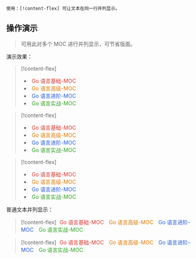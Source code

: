 

```gray
使用：[!content-flex] 可让文本在同一行并列显示。
```
## 操作演示
> 可用此对多个 MOC 进行并列显示，可节省版面。

演示效果：

> [!content-flex]
> - <font style="color: rgb(216, 57, 49);padding: 5px 5px">Go 语言基础-MOC</font>
> - <font style="color: rgb(222, 120, 2);padding: 5px 5px">Go 语言高级-MOC</font>
> - <font style="color: rgb(36, 91, 219);padding: 5px 5px">Go 语言进阶-MOC</font>
> - <font style="color: rgb(46, 161, 33);padding: 5px 5px">Go 语言实战-MOC</font>

> [!content-flex]
> - <font style="color: rgb(216, 57, 49);padding: 5px 5px">Go 语言基础-MOC</font>
> - <font style="color: rgb(222, 120, 2);padding: 5px 5px">Go 语言高级-MOC</font>
> - <font style="color: rgb(36, 91, 219);padding: 5px 5px">Go 语言进阶-MOC</font>
> - <font style="color: rgb(46, 161, 33);padding: 5px 5px">Go 语言实战-MOC</font>

> [!content-flex]
> - <font style="color: rgb(216, 57, 49);padding: 5px 5px">Go 语言基础-MOC</font>
> - <font style="color: rgb(222, 120, 2);padding: 5px 5px">Go 语言高级-MOC</font>
> - <font style="color: rgb(36, 91, 219);padding: 5px 5px">Go 语言进阶-MOC</font>
> - <font style="color: rgb(46, 161, 33);padding: 5px 5px">Go 语言实战-MOC</font>

普通文本并列显示：

> [!content-flex]
> <font style="color: rgb(216, 57, 49);padding: 5px 5px">Go 语言基础-MOC</font>
> <font style="color: rgb(222, 120, 2);padding: 5px 5px">Go 语言高级-MOC</font>
> <font style="color: rgb(36, 91, 219);padding: 5px 5px">Go 语言进阶-MOC</font>
> <font style="color: rgb(46, 161, 33);padding: 5px 5px">Go 语言实战-MOC</font>

> [!content-flex]
> <font style="color: rgb(216, 57, 49);padding: 5px 5px">Go 语言基础-MOC</font>
> <font style="color: rgb(222, 120, 2);padding: 5px 5px">Go 语言高级-MOC</font>
> <font style="color: rgb(36, 91, 219);padding: 5px 5px">Go 语言进阶-MOC</font>
> <font style="color: rgb(46, 161, 33);padding: 5px 5px">Go 语言实战-MOC</font>